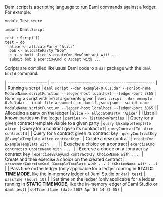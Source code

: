 Daml script is a scripting language to run Daml commands against a ledger. For example:

```
module Test where

import Daml.Script

test : Script ()
test = do 
  alice <- allocateParty "Alice" 
  bob <- allocateParty "Bob"
  c <- submit alice $ createCmd NewContract with ...
  submit bob $ exerciseCmd c Accept with ...
```

Scripts are compiled like usual Daml code to a `dar` package with the `daml build` command.

| -------------------- | ----------------------------------------------------- |
| Running a script | `daml script --dar example-0.0.1.dar --script-name ModuleName:scriptFunction --ledger-host localhost --ledger-port 6865`
| Running a script with initial arguments given | `daml script --dar example-0.0.1.dar --input-file arguments_in_damllf_json.json --script-name ModuleName:scriptFunction --ledger-host localhost --ledger-port 6865` |
| Allocating a party on the ledger | `alice <- allocateParty "Alice"` |
| List all known parties on the ledger | `parties <- listKnownParties` |
| Query for a given contract template visible to a given party | `query @ExampleTemplate alice` |
| Query for a contract given its contract id | `queryContractId alice contractId` |
| Query for a contract given its contract key | `queryContractKey @ExampleTemplate alice contractKey` |
| Create a new contract | `createCmd ExampleTemplate with ...` |
| Exercise a choice on a contract | `exerciseCmd contractId ChoiceName with ... ` |
| Exercise a choice on a contract by contract key | `exerciseByKeyCmd contractKey ChoiceName with ... ` |
| Create and then exercise a choice on the created contract | `createAndExerciseCmd (ExampleTemplate with ... ) (ChoiceName with ...)` |
| Pass time on the ledger (only applicable for a ledger running in **STATIC TIME MODE**, like the in-memory ledger of Daml Studio or `daml test`) |  `passTime (hours 10)` |
| Set time on the ledger (only applicable for a ledger running in **STATIC TIME MODE**, like the in-memory ledger of Daml Studio or `daml test`) | `setTime (time (date 2007 Apr 5) 14 30 05)` |
